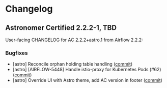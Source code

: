 # Changelog

Astronomer Certified 2.2.2-1, TBD
----------------------------------------

User-facing CHANGELOG for AC 2.2.2+astro.1 from Airflow 2.2.2:

### Bugfixes

- [astro] Reconcile orphan holding table handling ([commit](https://github.com/astronomer/airflow/commit/fab4e50018bda15dfec0d61bf368ebdbe382e099))
- [astro] [AIRFLOW-5448] Handle istio-proxy for Kubernetes Pods (#62) ([commit](https://github.com/astronomer/airflow/commit/11cce262e2f273eacaa6beb9ed27cdf8b3859354))
- [astro] Override UI with Astro theme, add AC version in footer ([commit](https://github.com/astronomer/airflow/commit/db6ad2c5daaba48126e60397bca9e68da69b6d3f))
